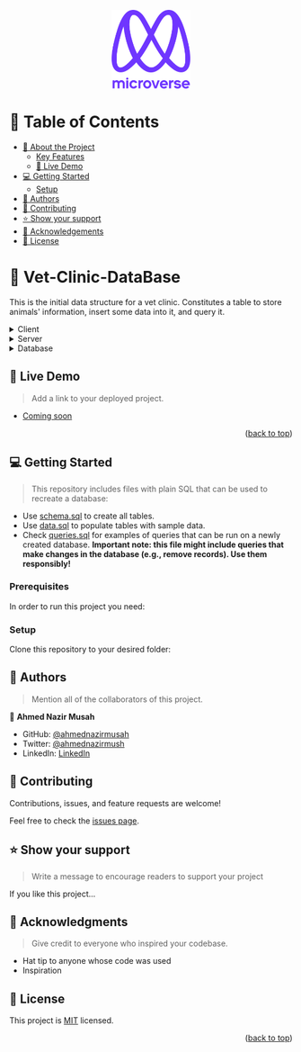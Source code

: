 <a name="readme-top"></a>

<div align="center">

  <img src="murple_logo.png" alt="logo" width="140"  height="auto" />
  <br/>
</div>


# 📗 Table of Contents

- [📖 About the Project](#about-project)
    - [Key Features](#key-features)
  - [🚀 Live Demo](#live-demo)
- [💻 Getting Started](#getting-started)
  - [Setup](#setup)
- [👥 Authors](#authors)
- [🤝 Contributing](#contributing)
- [⭐️ Show your support](#support)
- [🙏 Acknowledgements](#acknowledgements)
- [📝 License](#license)


# 📖 Vet-Clinic-DataBase <a name="about-project"></a>



   This is the initial data structure for a vet clinic. Constitutes a table to store animals' information, insert some data into it, and query it.



<details>
  <summary>Client</summary>
  <ul>
    <li><a href="https://reactjs.org/">React.js</a></li>
  </ul>
</details>

<details>
  <summary>Server</summary>
  <ul>
    <li><a href="#">SQL</a></li>
  </ul>
</details>

<details>
<summary>Database</summary>
  <ul>
    <li><a href="https://www.postgresql.org/">PostgreSQL</a></li>
  </ul>
</details>


## 🚀 Live Demo <a name="live-demo"></a>

> Add a link to your deployed project.

- [Coming soon]()

<p align="right">(<a href="#readme-top">back to top</a>)</p>


## 💻 Getting Started <a name="getting-started"></a>

>This repository includes files with plain SQL that can be used to recreate a database:

- Use [schema.sql](./schema.sql) to create all tables.
- Use [data.sql](./data.sql) to populate tables with sample data.
- Check [queries.sql](./queries.sql) for examples of queries that can be run on a newly created database. **Important note: this file might include queries that make changes in the database (e.g., remove records). Use them responsibly!**

### Prerequisites

In order to run this project you need:


### Setup

Clone this repository to your desired folder:




## 👥 Authors <a name="authors"></a>

> Mention all of the collaborators of this project.

👤 **Ahmed Nazir Musah**

- GitHub: [@ahmednazirmusah](https://github.com/AhmedNazirMusah)
- Twitter: [@ahmednazirmush](https://twitter.com/ahmednazirmusah)
- LinkedIn: [LinkedIn](https://www.linkedin.com/in/ahmed-nazir-musah-529956214)



## 🤝 Contributing <a name="contributing"></a>

Contributions, issues, and feature requests are welcome!

Feel free to check the [issues page](../../issues/).



## ⭐️ Show your support <a name="support"></a>

> Write a message to encourage readers to support your project

If you like this project...



## 🙏 Acknowledgments <a name="acknowledgements"></a>

> Give credit to everyone who inspired your codebase.

- Hat tip to anyone whose code was used
- Inspiration


## 📝 License <a name="license"></a>

This project is [MIT](./LICENSE) licensed.

<p align="right">(<a href="#readme-top">back to top</a>)</p>
